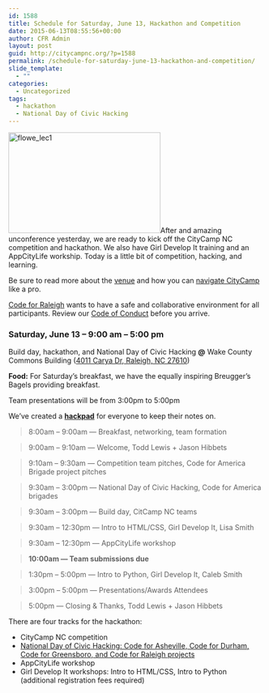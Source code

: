 ```yaml
---
id: 1588
title: Schedule for Saturday, June 13, Hackathon and Competition
date: 2015-06-13T08:55:56+00:00
author: CFR Admin
layout: post
guid: http://citycampnc.org/?p=1588
permalink: /schedule-for-saturday-june-13-hackathon-and-competition/
slide_template:
  - ""
categories:
  - Uncategorized
tags:
  - hackathon
  - National Day of Civic Hacking
---
```

[<img class="alignright size-medium wp-image-1139" src="http://citycampnc.org/wp-content/uploads/2013/04/flowe_lec1-300x199.jpg" alt="flowe_lec1" width="300" height="199" />](http://citycampnc.org/wp-content/uploads/2013/04/flowe_lec1.jpg)After and amazing unconference yesterday, we are ready to kick off the CityCamp NC competition and hackathon. We also have Girl Develop It training and an AppCityLife workship. Today is a little bit of competition, hacking, and learning.

Be sure to read more about the [venue](http://citycampnc.org/venue/) and how you can [navigate CityCamp](http://citycampnc.org/2015/06/navigate-citycamp-nc-like-a-pro/) like a pro. <span id="more-1567"></span>

<a href="http://codeforraleigh.com" target="_blank">Code for Raleigh</a> wants to have a safe and collaborative environment for all participants. Review our [Code of Conduct](http://citycampnc.org/about/code-of-conduct/) before you arrive.

<!--more-->

### Saturday, June 13 – 9:00 am – 5:00 pm

Build day, hackathon, and National Day of Civic Hacking **@** Wake County Commons Building (<a href="https://www.google.com/maps/place/Wake+County+Commons+Building,+4011+Carya+Dr,+Raleigh,+NC+27610,+United+States/@35.771625,-78.570083,15z/data=%214m2%213m1%211s0x89ac5e833487a9ad:0xcc836846a7a6acdf" target="_blank">4011 Carya Dr, Raleigh, NC 27610</a>)

**Food:** For Saturday’s breakfast, we have the equally inspiring Breugger’s Bagels providing breakfast.

Team presentations will be from 3:00pm to 5:00pm

We’ve created a **<a href="http://citycampnc.hackpad.com" target="_blank">hackpad</a>** for everyone to keep their notes on.

> 8:00am – 9:00am — Breakfast, networking, team formation
  
> 9:00am – 9:10am — Welcome, Todd Lewis + Jason Hibbets
  
> 9:10am – 9:30am — Competition team pitches, Code for America Brigade project pitches
  
> 9:30am – 3:00pm — National Day of Civic Hacking, Code for America brigades
  
> 9:30am – 3:00pm — Build day, CitCamp NC teams
  
> 9:30am – 12:30pm — Intro to HTML/CSS, Girl Develop It, Lisa Smith
  
> 9:30am – 12:30pm — AppCityLife workshop
  
> **10:00am — Team submissions due**
  
> 1:30pm – 5:00pm — Intro to Python, Girl Develop It, Caleb Smith
  
> 3:00pm – 5:00pm — Presentations/Awards Attendees
  
> 5:00pm — Closing & Thanks, Todd Lewis + Jason Hibbets

There are four tracks for the hackathon:

  * CityCamp NC competition
  * [National Day of Civic Hacking: Code for Asheville, Code for Durham, Code for Greensboro, and Code for Raleigh projects](http://citycampnc.org/hackathon/)
  * AppCityLife workshop
  * Girl Develop It workshops: Intro to HTML/CSS, Intro to Python (additional registration fees required)